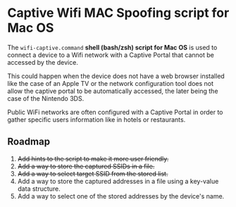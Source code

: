 # Captive Wifi MAC Spoofing script for Mac OS

The ``wifi-captive.command`` **shell (bash/zsh) script for Mac OS** is used to connect a device to a Wifi network with a Captive Portal that cannot be accessed by the device.

This could happen when the device does not have a web browser installed like the case of an Apple TV or the network configuration tool does not allow the captive portal to be automatically accessed, the later being the case of the Nintendo 3DS.

Public WiFi networks are often configured with a Captive Portal in order to gather specific users information like in hotels or restaurants.

## Roadmap

1. ~~Add hints to the script to make it more user friendly.~~
2. ~~Add a way to store the captured SSIDs in a file.~~
3. ~~Add a way to select target SSID from the stored list.~~
4. Add a way to store the captured addresses in a file using a key-value data structure.
5. Add a way to select one of the stored addresses by the device's name.
